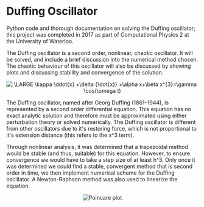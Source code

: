 # Duffing Oscillator
Python code and thorough documentation on solving the Duffing oscillator; this project was completed in 2017 as part of Computational Physics 2 at the University of Waterloo.

The Duffing oscillator is a second order, nonlinear, chaotic oscillator. It will be solved, and include a brief discussion into the numerical method chosen.  The chaotic behaviour of this oscillator will also be discussed by showing plots and discussing stability and convergence of the solution.

<p align="center"><img src="https://latex.codecogs.com/gif.latex?\LARGE&space;\kappa&space;\ddot{x}&space;&plus;\delta&space;{\dot{x}}&space;&plus;\alpha&space;x&plus;\beta&space;x^{3}=\gamma&space;\cos(\omega&space;t)" title="\LARGE \kappa \ddot{x} +\delta {\dot{x}} +\alpha x+\beta x^{3}=\gamma \cos(\omega t)" /></p>

The Duffing oscillator, named after Georg Duffing (1861–1944), is represented by a second order differential equation. This equation has no exact analytic solution and therefore must be approximated using either perturbation theory or solved numerically. The Duffing oscillator is different from other oscillators due to it's restoring force, which is not proportional to it's extension distance (this refers to the x^3 term).

Through nonlinear analysis, it was determined that a trapezoidal method would be stable (and thus, suitable) for this equation. However, to ensure convergence we would have to take a step size of at least h^3. Only once it was determined we could find a stable, convergent method that is second order in time, we then implement numerical scheme for the Duffing oscillator. A Newton-Raphson method was also used to linearize the equation.

<p align="center">
  <img src="https://github.com/cekaufho/duffing-oscillator/blob/master/images/poincare-plot.png?raw=true" alt="Poincare plot"/>
</p>
